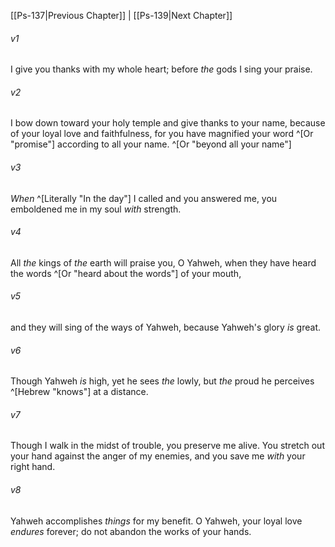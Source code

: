 ﻿---
aliases:
  - Psalms 138
---

[[Ps-137|Previous Chapter]] | [[Ps-139|Next Chapter]]

###### v1
I give you thanks with my whole heart;
before _the_ gods I sing your praise.

###### v2
I bow down toward your holy temple
and give thanks to your name,
because of your loyal love and faithfulness,
for you have magnified your word ^[Or "promise"] according to all your name. ^[Or "beyond all your name"]

###### v3
_When_ ^[Literally "In the day"] I called and you answered me,
you emboldened me in my soul _with_ strength.

###### v4
All _the_ kings of _the_ earth
will praise you, O Yahweh,
when they have heard the words ^[Or "heard about the words"] of your mouth,

###### v5
and they will sing of the ways of Yahweh,
because Yahweh's glory _is_ great.

###### v6
Though Yahweh _is_ high, yet he sees _the_ lowly,
but _the_ proud he perceives ^[Hebrew "knows"] at a distance.

###### v7
Though I walk in the midst of trouble,
you preserve me alive.
You stretch out your hand against the anger of my enemies,
and you save me _with_ your right hand.

###### v8
Yahweh accomplishes _things_ for my benefit.
O Yahweh, your loyal love _endures_ forever;
do not abandon the works of your hands.